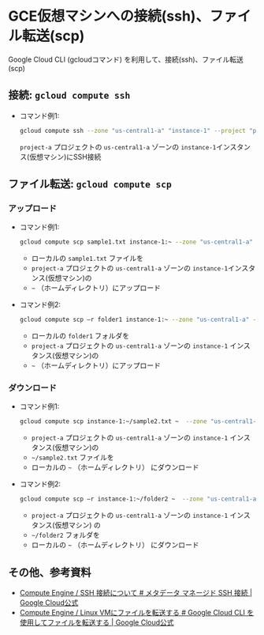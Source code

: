 # GCE仮想マシンへの接続(ssh)、ファイル転送(scp)

Google Cloud CLI (gcloudコマンド) を利用して、接続(ssh)、ファイル転送(scp)

## 接続: `gcloud compute ssh`

* コマンド例1:
  ```sh
  gcloud compute ssh --zone "us-central1-a" "instance-1" --project "project-a"
  ```
  `project-a` プロジェクトの `us-central1-a` ゾーンの `instance-1`インスタンス(仮想マシン)にSSH接続


## ファイル転送: `gcloud compute scp`

### アップロード

* コマンド例1:

  ```sh
  gcloud compute scp sample1.txt instance-1:~ --zone "us-central1-a" --project "project-a"
  ```
  - ローカルの `sample1.txt` ファイルを
  - `project-a` プロジェクトの `us-central1-a` ゾーンの `instance-1`インスタンス(仮想マシン)の
  - `~` （ホームディレクトリ）にアップロード

* コマンド例2:
  ```sh
  gcloud compute scp –r folder1 instance-1:~ --zone "us-central1-a" --project "project-a"
  ```
  - ローカルの `folder1` フォルダを
  - `project-a` プロジェクトの `us-central1-a` ゾーンの `instance-1` インスタンス(仮想マシン)の
  - `~` （ホームディレクトリ）にアップロード

### ダウンロード

* コマンド例1: 
  ```sh
  gcloud compute scp instance-1:~/sample2.txt ~  --zone "us-central1-a" --project "project-a"
  ```
  - `project-a` プロジェクトの `us-central1-a` ゾーンの `instance-1` インスタンス(仮想マシン)の
  - `~/sample2.txt` ファイルを
  - ローカルの `~` （ホームディレクトリ） にダウンロード

* コマンド例2:
  ```sh
  gcloud compute scp –r instance-1:~/folder2 ~  --zone "us-central1-a" --project "project-a"
  ```
  - `project-a` プロジェクトの `us-central1-a` ゾーンの `instance-1` インスタンス(仮想マシン) の
  - `~/folder2` フォルダを
  - ローカルの `~` （ホームディレクトリ） にダウンロード

## その他、参考資料

* [Compute Engine / SSH 接続について # メタデータ マネージド SSH 接続 | Google Cloud公式](https://cloud.google.com/compute/docs/instances/ssh?hl=ja#gcloud)
* [Compute Engine / Linux VMにファイルを転送する # Google Cloud CLI を使用してファイルを転送する | Google Cloud公式](https://cloud.google.com/compute/docs/instances/transfer-files?hl=ja#transfergcloud)

